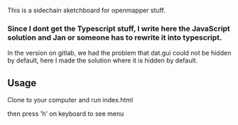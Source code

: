 This is a sidechain sketchboard for openmapper stuff.


### Since I dont get the Typescript stuff, I write here the JavaScript solution and Jan or someone has to rewrite it into typescript.

In the version on gitlab, we had the problem that dat.gui could not be hidden by default, here I made the solution where it is hidden by default.

## Usage
Clone to your computer and run index.html

then press 'h' on keyboard to see menu

